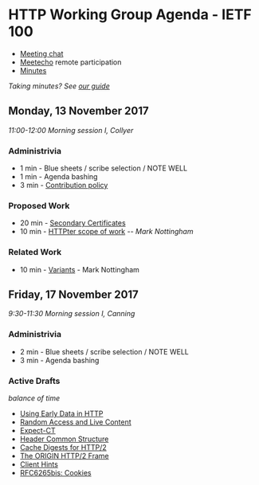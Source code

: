 # HTTP Working Group Agenda - IETF 100

* [Meeting chat](xmpp:httpbis@jabber.ietf.org?join)
* [Meetecho](http://www.meetecho.com/ietf100/httpbis) remote participation
* [Minutes](http://etherpad.tools.ietf.org:9000/p/ietf100httpbis)

*Taking minutes? See [our guide](https://github.com/httpwg/wiki/wiki/TakingMinutes)*


## Monday, 13 November 2017

_11:00-12:00	Morning session I, Collyer_

### Administrivia

* 1 min - Blue sheets / scribe selection / NOTE WELL
* 1 min - Agenda bashing
* 3 min - [Contribution policy](https://github.com/httpwg/http-extensions/blob/master/CONTRIBUTING.md)

### Proposed Work

* 20 min - [Secondary Certificates](https://tools.ietf.org/html/draft-bishop-httpbis-http2-additional-certs)
* 10 min - [HTTPter scope of work](http://www.w3.org/mid/96D2ED57-6F30-42E8-B35A-DED214CB113B@mnot.net) -- *Mark Nottingham*

### Related Work

* 10 min - [Variants](https://mnot.github.io/I-D/variants/) - Mark Nottingham


## Friday, 17 November 2017

_9:30-11:30	Morning session I, Canning_

### Administrivia

* 2 min - Blue sheets / scribe selection / NOTE WELL
* 3 min - Agenda bashing


### Active Drafts

*balance of time*

* [Using Early Data in HTTP](https://tools.ietf.org/html/draft-ietf-httpbis-replay)
* [Random Access and Live Content](https://tools.ietf.org/html/draft-ietf-httpbis-rand-access-live)
* [Expect-CT](https://tools.ietf.org/html/draft-ietf-httpbis-expect-ct)
* [Header Common Structure](https://tools.ietf.org/html/draft-ietf-httpbis-header-structure)
* [Cache Digests for HTTP/2](https://tools.ietf.org/html/draft-ietf-httpbis-cache-digest)
* [The ORIGIN HTTP/2 Frame](https://tools.ietf.org/html/draft-ietf-httpbis-origin-frame)
* [Client Hints](https://tools.ietf.org/html/draft-ietf-httpbis-client-hints)
* [RFC6265bis: Cookies](https://tools.ietf.org/html/draft-ietf-httpbis-rfc6265bis)


